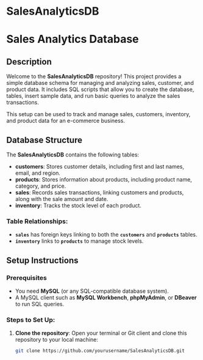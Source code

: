 # SalesAnalyticsDB

# Sales Analytics Database

## Description
Welcome to the **SalesAnalyticsDB** repository! This project provides a simple database schema for managing and analyzing sales, customer, and product data. It includes SQL scripts that allow you to create the database, tables, insert sample data, and run basic queries to analyze the sales transactions.

This setup can be used to track and manage sales, customers, inventory, and product data for an e-commerce business.

## Database Structure
The **SalesAnalyticsDB** contains the following tables:

- **customers**: Stores customer details, including first and last names, email, and region.
- **products**: Stores information about products, including product name, category, and price.
- **sales**: Records sales transactions, linking customers and products, along with the sale amount and date.
- **inventory**: Tracks the stock level of each product.

### Table Relationships:
- **`sales`** has foreign keys linking to both the **`customers`** and **`products`** tables.
- **`inventory`** links to **`products`** to manage stock levels.

## Setup Instructions

### Prerequisites
- You need **MySQL** (or any SQL-compatible database system).
- A MySQL client such as **MySQL Workbench**, **phpMyAdmin**, or **DBeaver** to run SQL queries.

### Steps to Set Up:

1. **Clone the repository**:
   Open your terminal or Git client and clone this repository to your local machine:
   ```bash
   git clone https://github.com/yourusername/SalesAnalyticsDB.git

